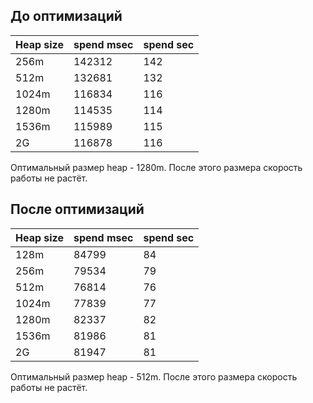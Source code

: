 
## До оптимизаций
| Heap size | spend msec | spend sec |
|-----------| ------- |-----------|
| 256m      | 142312    | 142       |
| 512m      | 132681    | 132       |
| 1024m     | 116834    | 116       |
| 1280m     | 114535    | 114       |
| 1536m     | 115989    | 115       |
| 2G        | 116878    | 116       |
Оптимальный размер heap - 1280m. После этого размера скорость работы не растёт.
## После оптимизаций
| Heap size | spend msec | spend sec |
|-----------|------------|-----------|
| 128m      | 84799      | 84        |
| 256m      | 79534      | 79        |
| 512m      | 76814      | 76        |
| 1024m     | 77839      | 77        |
| 1280m     | 82337      | 82        |
| 1536m     | 81986    | 81        |
| 2G        | 81947    | 81       |
Оптимальный размер heap - 512m. После этого размера скорость работы не растёт.